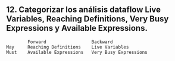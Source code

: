 ## 12. Categorizar los análisis dataflow Live Variables, Reaching Definitions, Very Busy Expressions y Available Expressions.

```
        Forward                 Backward
May     Reaching Definitions    Live Variables          
Must    Available Expressions   Very Busy Expressions
```
